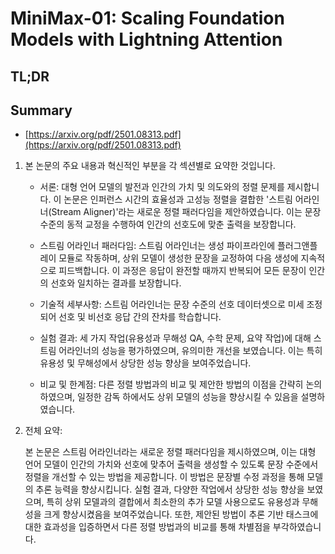 # MiniMax-01: Scaling Foundation Models with Lightning Attention
## TL;DR
## Summary
- [https://arxiv.org/pdf/2501.08313.pdf](https://arxiv.org/pdf/2501.08313.pdf)

1. 본 논문의 주요 내용과 혁신적인 부분을 각 섹션별로 요약한 것입니다.

   - 서론: 대형 언어 모델의 발전과 인간의 가치 및 의도와의 정렬 문제를 제시합니다. 이 논문은 인퍼런스 시간의 효율성과 고성능 정렬을 결합한 '스트림 어라인너(Stream Aligner)'라는 새로운 정렬 패러다임을 제안하였습니다. 이는 문장 수준의 동적 교정을 수행하여 인간의 선호도에 맞춘 출력을 보장합니다.

   - 스트림 어라인너 패러다임: 스트림 어라인너는 생성 파이프라인에 플러그앤플레이 모듈로 작동하며, 상위 모델이 생성한 문장을 교정하여 다음 생성에 지속적으로 피드백합니다. 이 과정은 응답이 완전할 때까지 반복되어 모든 문장이 인간의 선호와 일치하는 결과를 보장합니다.

   - 기술적 세부사항: 스트림 어라인너는 문장 수준의 선호 데이터셋으로 미세 조정되어 선호 및 비선호 응답 간의 잔차를 학습합니다.

   - 실험 결과: 세 가지 작업(유용성과 무해성 QA, 수학 문제, 요약 작업)에 대해 스트림 어라인너의 성능을 평가하였으며, 유의미한 개선을 보였습니다. 이는 특히 유용성 및 무해성에서 상당한 성능 향상을 보여주었습니다.

   - 비교 및 한계점: 다른 정렬 방법과의 비교 및 제안한 방법의 이점을 간략히 논의하였으며, 일정한 감독 하에서도 상위 모델의 성능을 향상시킬 수 있음을 설명하였습니다.

2. 전체 요약:
   
   본 논문은 스트림 어라인너라는 새로운 정렬 패러다임을 제시하였으며, 이는 대형 언어 모델이 인간의 가치와 선호에 맞추어 출력을 생성할 수 있도록 문장 수준에서 정렬을 개선할 수 있는 방법을 제공합니다. 이 방법은 문장별 수정 과정을 통해 모델의 추론 능력을 향상시킵니다. 실험 결과, 다양한 작업에서 상당한 성능 향상을 보였으며, 특히 상위 모델과의 결합에서 최소한의 추가 모델 사용으로도 유용성과 무해성을 크게 향상시켰음을 보여주었습니다. 또한, 제안된 방법이 추론 기반 태스크에 대한 효과성을 입증하면서 다른 정렬 방법과의 비교를 통해 차별점을 부각하였습니다.